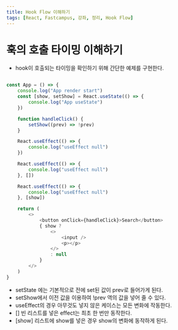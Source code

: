 ```yaml
---
title: Hook Flow 이해하기
tags: [React, Fastcampus, 강좌, 정리, Hook Flow]
---
```


# 훅의 호출 타이밍 이해하기
- hook이 호출되는 타이밍을 확인하기 위해 간단한 예제를 구현한다.
```JavaScript

const App = () => {
    console.log("App render start")
    const [show, setShow] = React.useState(() => {
        console.log("App useState")
    })

    function handleClick() {
        setShow((prev) => !prev)
    }

    React.useEffect(() => {
        console.log("useEffect null")
    })

    React.useEffect(() => {
        console.log("useEffect null")
    }, [])

    React.useEffect(() => {
        console.log("useEffect null")
    }, [show])

    return (
        <>
            <button onClick={handleClick}>Search</button>
            { show ?
                <>
                    <input />
                    <p></p>
                </>
                : null
            }
        </>
    )
}
```
- setState 에는 기본적으로 전에 set된 값이 prev로 들어가게 된다.
- setShow에서 이전 값을 이용하여 !prev 역의 값을 넣어 줄 수 있다.
- useEffect의 경우 아무것도 넣지 않은 케이스는 모든 변화에 작동한다.
- [] 빈 리스트를 넣은 effect는 최초 한 번만 동작한다.
- \[show\] 리스트에 show를 넣은 경우 show의 변화에 동작하게 된다.